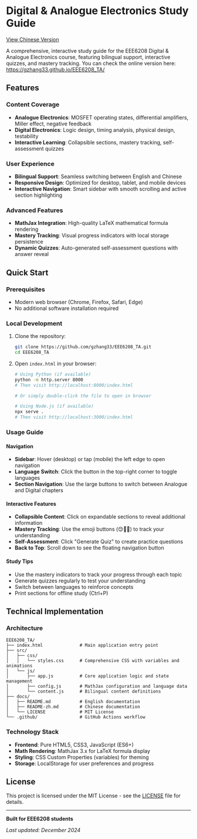# Digital & Analogue Electronics Study Guide

[View Chinese Version](README-zh.md)

A comprehensive, interactive study guide for the EEE6208 Digital & Analogue Electronics course, featuring bilingual support, interactive quizzes, and mastery tracking.
You can check the online version here: https://gzhang33.github.io/EEE6208_TA/

## Features

### Content Coverage
- **Analogue Electronics**: MOSFET operating states, differential amplifiers, Miller effect, negative feedback
- **Digital Electronics**: Logic design, timing analysis, physical design, testability
- **Interactive Learning**: Collapsible sections, mastery tracking, self-assessment quizzes

### User Experience
- **Bilingual Support**: Seamless switching between English and Chinese
- **Responsive Design**: Optimized for desktop, tablet, and mobile devices
- **Interactive Navigation**: Smart sidebar with smooth scrolling and active section highlighting

### Advanced Features
- **MathJax Integration**: High-quality LaTeX mathematical formula rendering
- **Mastery Tracking**: Visual progress indicators with local storage persistence
- **Dynamic Quizzes**: Auto-generated self-assessment questions with answer reveal

## Quick Start

### Prerequisites
- Modern web browser (Chrome, Firefox, Safari, Edge)
- No additional software installation required

### Local Development
1. Clone the repository:
   ```bash
   git clone https://github.com/gzhang33/EEE6208_TA.git
   cd EEE6208_TA
   ```

2. Open `index.html` in your browser:
   ```bash
   # Using Python (if available)
   python -m http.server 8000
   # Then visit http://localhost:8000/index.html
   
   # Or simply double-click the file to open in browser
   
   # Using Node.js (if available)
   npx serve .
   # Then visit http://localhost:3000/index.html
   ```

### Usage Guide

#### Navigation
- **Sidebar**: Hover (desktop) or tap (mobile) the left edge to open navigation
- **Language Switch**: Click the button in the top-right corner to toggle languages
- **Section Navigation**: Use the large buttons to switch between Analogue and Digital chapters

#### Interactive Features
- **Collapsible Content**: Click on expandable sections to reveal additional information
- **Mastery Tracking**: Use the emoji buttons (😊🤔🤯) to track your understanding
- **Self-Assessment**: Click "Generate Quiz" to create practice questions
- **Back to Top**: Scroll down to see the floating navigation button

#### Study Tips
- Use the mastery indicators to track your progress through each topic
- Generate quizzes regularly to test your understanding
- Switch between languages to reinforce concepts
- Print sections for offline study (Ctrl+P)

## Technical Implementation

### Architecture
```
EEE6208_TA/
├── index.html              # Main application entry point
├── src/
│   ├── css/
│   │   └── styles.css      # Comprehensive CSS with variables and animations
│   └── js/
│       ├── app.js          # Core application logic and state management
│       ├── config.js       # MathJax configuration and language data
│       └── content.js      # Bilingual content definitions
├── docs/
│   ├── README.md           # English documentation
│   ├── README-zh.md        # Chinese documentation
│   └── LICENSE             # MIT License
└── .github/                # GitHub Actions workflow
```

### Technology Stack
- **Frontend**: Pure HTML5, CSS3, JavaScript (ES6+)
- **Math Rendering**: MathJax 3.x for LaTeX formula display
- **Styling**: CSS Custom Properties (variables) for theming
- **Storage**: LocalStorage for user preferences and progress

## License

This project is licensed under the MIT License - see the [LICENSE](LICENSE) file for details.

---

**Built for EEE6208 students**

*Last updated: December 2024*
